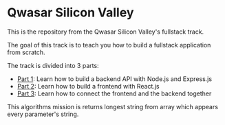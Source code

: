 # Qwasar Silicon Valley

This is the repository from the Qwasar Silicon Valley's fullstack track.

The goal of this track is to teach you how to build a fullstack application from scratch.

The track is divided into 3 parts:

- [Part 1](part1/): Learn how to build a backend API with Node.js and Express.js
- [Part 2](part2/): Learn how to build a frontend with React.js
- [Part 3](part3/): Learn how to connect the frontend and the backend together

This algorithms mission is returns longest string from array which appears every parameter's string.

